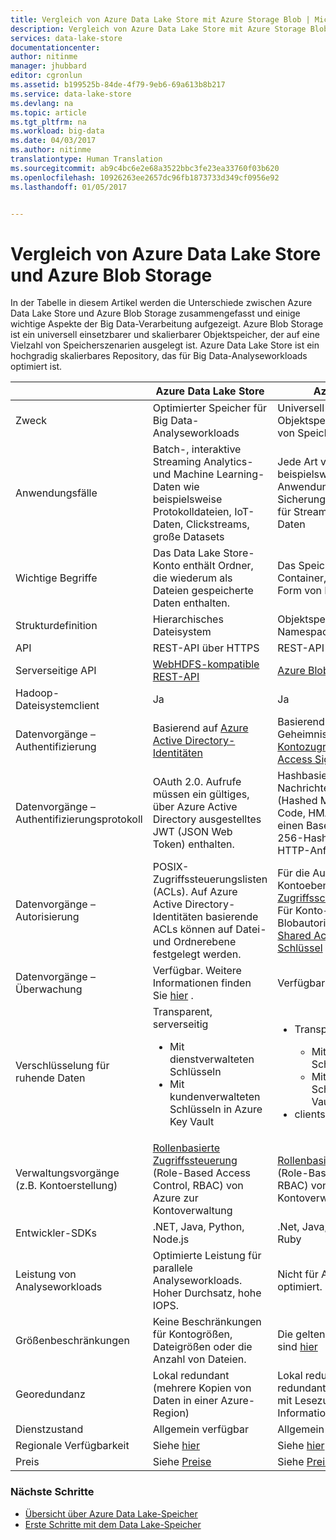 ```yaml
---
title: Vergleich von Azure Data Lake Store mit Azure Storage Blob | Microsoft Docs
description: Vergleich von Azure Data Lake Store mit Azure Storage Blob
services: data-lake-store
documentationcenter: 
author: nitinme
manager: jhubbard
editor: cgronlun
ms.assetid: b199525b-84de-4f79-9eb6-69a613b8b217
ms.service: data-lake-store
ms.devlang: na
ms.topic: article
ms.tgt_pltfrm: na
ms.workload: big-data
ms.date: 04/03/2017
ms.author: nitinme
translationtype: Human Translation
ms.sourcegitcommit: ab9c4bc6e2e68a3522bbc3fe23ea33760f03b620
ms.openlocfilehash: 10926263ee2657dc96fb1873733d349cf0956e92
ms.lasthandoff: 01/05/2017


---
```

# <a name="comparing-azure-data-lake-store-and-azure-blob-storage"></a>Vergleich von Azure Data Lake Store und Azure Blob Storage
In der Tabelle in diesem Artikel werden die Unterschiede zwischen Azure Data Lake Store und Azure Blob Storage zusammengefasst und einige wichtige Aspekte der Big Data-Verarbeitung aufgezeigt. Azure Blob Storage ist ein universell einsetzbarer und skalierbarer Objektspeicher, der auf eine Vielzahl von Speicherszenarien ausgelegt ist. Azure Data Lake Store ist ein hochgradig skalierbares Repository, das für Big Data-Analyseworkloads optimiert ist.

|  | Azure Data Lake Store | Azure Blob Storage |
| --- | --- | --- |
| Zweck |Optimierter Speicher für Big Data-Analyseworkloads |Universell einsetzbarer Objektspeicher für eine Vielzahl von Speicherszenarien |
| Anwendungsfälle |Batch-, interaktive Streaming Analytics- und Machine Learning-Daten wie beispielsweise Protokolldateien, IoT-Daten, Clickstreams, große Datasets |Jede Art von Text oder Binärdaten, beispielsweise Daten vom Anwendungs-Back-End, Sicherungsdaten, Medienspeicher für Streaming- und allgemeine Daten |
| Wichtige Begriffe |Das Data Lake Store-Konto enthält Ordner, die wiederum als Dateien gespeicherte Daten enthalten. |Das Speicherkonto enthält Container, die wiederum Daten in Form von Blobs enthalten. |
| Strukturdefinition |Hierarchisches Dateisystem |Objektspeicher mit flachem Namespace |
| API |REST-API über HTTPS |REST-API über HTTP/HTTPS |
| Serverseitige API |[WebHDFS-kompatible REST-API](https://msdn.microsoft.com/library/azure/mt693424.aspx) |[Azure Blob Storage-REST-API](https://msdn.microsoft.com/library/azure/dd135733.aspx) |
| Hadoop-Dateisystemclient |Ja |Ja |
| Datenvorgänge – Authentifizierung |Basierend auf [Azure Active Directory-Identitäten](../active-directory/active-directory-authentication-scenarios.md) |Basierend auf gemeinsamen Geheimnissen – [Kontozugriffsschlüssel](../storage/storage-create-storage-account.md#manage-your-storage-account) und [Shared Access Signature-Schlüssel](../storage/storage-dotnet-shared-access-signature-part-1.md). |
| Datenvorgänge – Authentifizierungsprotokoll |OAuth 2.0. Aufrufe müssen ein gültiges, über Azure Active Directory ausgestelltes JWT (JSON Web Token) enthalten. |Hashbasierter Nachrichtenauthentifizierungscode (Hashed Message Authentication Code, HMAC). Aufrufe müssen einen Base64-codierten SHA-256-Hash über einen Teil der HTTP-Anforderung enthalten. |
| Datenvorgänge – Autorisierung |POSIX-Zugriffssteuerungslisten (ACLs).  Auf Azure Active Directory-Identitäten basierende ACLs können auf Datei- und Ordnerebene festgelegt werden. |Für die Autorisierung auf Kontoebene – Verwenden Sie [Zugriffsschlüssel](../storage/storage-create-storage-account.md#manage-your-storage-account)<br>Für Konto-, Container- oder Blobautorisierung – Verwenden Sie [Shared Access Signature-Schlüssel](../storage/storage-dotnet-shared-access-signature-part-1.md) |
| Datenvorgänge – Überwachung |Verfügbar. Weitere Informationen finden Sie [hier](data-lake-store-diagnostic-logs.md) . |Verfügbar |
| Verschlüsselung für ruhende Daten |Transparent, serverseitig <ul><li>Mit dienstverwalteten Schlüsseln</li><li>Mit kundenverwalteten Schlüsseln in Azure Key Vault</li></ul> |<ul><li>Transparent, serverseitig</li> <ul><li>Mit dienstverwalteten Schlüsseln</li><li>Mit kundenverwalteten Schlüsseln in Azure Key Vault (bald verfügbar)</li></ul><li>clientseitiger Verschlüsselung</li></ul> |
| Verwaltungsvorgänge (z.B. Kontoerstellung) |[Rollenbasierte Zugriffssteuerung](../active-directory/role-based-access-control-what-is.md) (Role-Based Access Control, RBAC) von Azure zur Kontoverwaltung |[Rollenbasierte Zugriffssteuerung](../active-directory/role-based-access-control-what-is.md) (Role-Based Access Control, RBAC) von Azure zur Kontoverwaltung |
| Entwickler-SDKs |.NET, Java, Python, Node.js |.Net, Java, Python, Node.js, C++, Ruby |
| Leistung von Analyseworkloads |Optimierte Leistung für parallele Analyseworkloads. Hoher Durchsatz, hohe IOPS. |Nicht für Analyseworkloads optimiert. |
| Größenbeschränkungen |Keine Beschränkungen für Kontogrößen, Dateigrößen oder die Anzahl von Dateien. |Die geltenden Einschränkungen sind [hier](../azure-subscription-service-limits.md#storage-limits) |
| Georedundanz |Lokal redundant (mehrere Kopien von Daten in einer Azure-Region) |Lokal redundant (LRS), global redundant (GRS), global redundant mit Lesezugriff (RA-GRS). Weitere Informationen finden Sie [hier](../storage/storage-redundancy.md) . |
| Dienstzustand |Allgemein verfügbar |Allgemein verfügbar |
| Regionale Verfügbarkeit |Siehe [hier](https://azure.microsoft.com/regions/#services) |Siehe [hier](https://azure.microsoft.com/regions/#services) |
| Preis |Siehe [Preise](https://azure.microsoft.com/pricing/details/data-lake-store/) |Siehe [Preise](https://azure.microsoft.com/pricing/details/storage/) |

### <a name="next-steps"></a>Nächste Schritte
* [Übersicht über Azure Data Lake-Speicher](data-lake-store-overview.md)
* [Erste Schritte mit dem Data Lake-Speicher](data-lake-store-get-started-portal.md)


